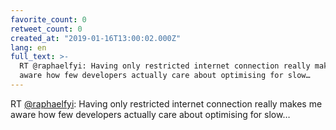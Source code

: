 ```yaml
---
favorite_count: 0
retweet_count: 0
created_at: "2019-01-16T13:00:02.000Z"
lang: en
full_text: >-
  RT @raphaelfyi: Having only restricted internet connection really makes me
  aware how few developers actually care about optimising for slow…
---
```


RT [@raphaelfyi](https://twitter.com/raphaelfyi): Having only restricted
internet connection really makes me aware how few developers actually care about
optimising for slow…
